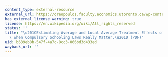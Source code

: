 ```yaml
---
content_type: external-resource
external_url: https://oreopoulos.faculty.economics.utoronto.ca/wp-content/uploads/2014/03/Estimating-Average-and-Local-Average-Treatment-Effects-of-Education-When-Compulsory-Schooling-Laws-Really-Matter.pdf
has_external_license_warning: true
license: https://en.wikipedia.org/wiki/All_rights_reserved
status: ''
title: "\u201CEstimating Average and Local Average Treatment Effects of Education\
  \ when Compulsory Schooling Laws Really Matter.\u201D (PDF)"
uid: b639eb8b-547f-4a7c-8cc3-066bd3d433ed
wayback_url: ''
---
```

